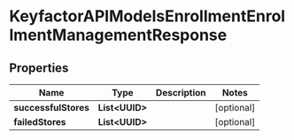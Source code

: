 

# KeyfactorAPIModelsEnrollmentEnrollmentManagementResponse


## Properties

| Name | Type | Description | Notes |
|------------ | ------------- | ------------- | -------------|
|**successfulStores** | **List&lt;UUID&gt;** |  |  [optional] |
|**failedStores** | **List&lt;UUID&gt;** |  |  [optional] |



